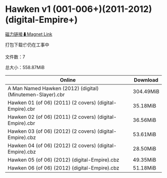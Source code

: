 # Hawken v1 (001-006+)(2011-2012)(digital-Empire+)

[磁力链接⬇Magnet Link](magnet:?xt=urn:btih:4b835bcf9336be07acfd9f52c69679b7010ffdb4&dn=Hawken%20v1%20%28001-006%2B%29%282011-2012%29%28digital-Empire%2B%29)

打包下载📦仍在工事中

文件数：7

总大小：558.87MiB

Online | Download
--- | ---
A Man Named Hawken (2012) (digital) (Minutemen-Slayer).cbr | 304.49MiB
Hawken 01 (of 06) (2011) (2 covers) (digital-Empire).cbr | 35.18MiB
Hawken 02 (of 06) (2011) (2 covers) (digital-Empire).cbr | 36.56MiB
Hawken 03 (of 06) (2012) (2 covers) (digital-Empire).cbz | 53.61MiB
Hawken 04 (of 06) (2012) (2 covers) (digital-Empire).cbz | 28.50MiB
Hawken 05 (of 06) (2012) (digital-Empire).cbz | 49.35MiB
Hawken 06 (of 06) (2012) (digital-Empire).cbz | 51.18MiB